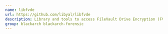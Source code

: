 ```yaml
---
name: libfvde
url: https://github.com/libyal/libfvde
description: Library and tools to access FileVault Drive Encryption (FVDE) encrypted volumes.
group: blackarch blackarch-forensic
---
```

